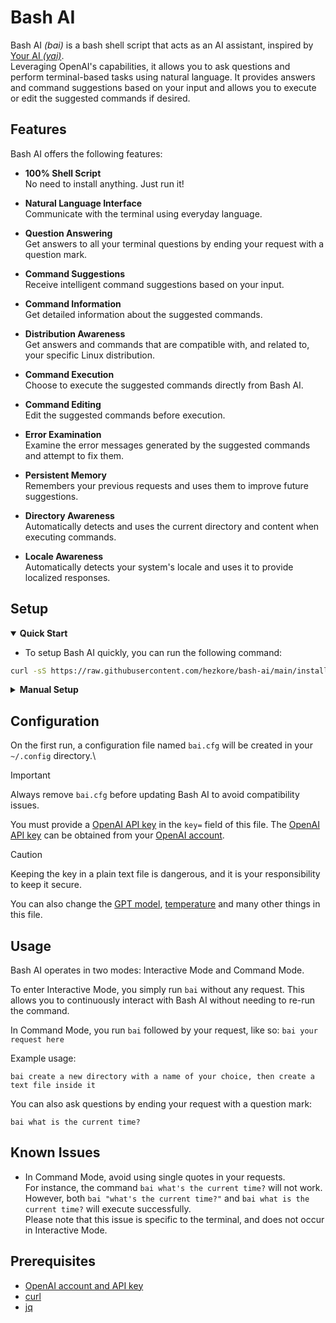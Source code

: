 # Bash AI

Bash AI _(bai)_ is a bash shell script that acts as an AI assistant, inspired by [Your AI _(yai)_](https://github.com/ekkinox/yai).\
Leveraging OpenAI's capabilities, it allows you to ask questions and perform terminal-based tasks using natural language. It provides answers and command suggestions based on your input and allows you to execute or edit the suggested commands if desired.

## Features

Bash AI offers the following features:

- **100% Shell Script**\
	No need to install anything. Just run it!

- **Natural Language Interface**\
	Communicate with the terminal using everyday language.
	
- **Question Answering**\
	Get answers to all your terminal questions by ending your request with a question mark.

- **Command Suggestions**\
	Receive intelligent command suggestions based on your input.

- **Command Information**\
	Get detailed information about the suggested commands.
	
- **Distribution Awareness**\
	Get answers and commands that are compatible with, and related to, your specific Linux distribution.

- **Command Execution**\
	Choose to execute the suggested commands directly from Bash AI.

- **Command Editing**\
	Edit the suggested commands before execution.

- **Error Examination**\
	Examine the error messages generated by the suggested commands and attempt to fix them.

- **Persistent Memory**\
	Remembers your previous requests and uses them to improve future suggestions.

- **Directory Awareness**\
	Automatically detects and uses the current directory and content when executing commands.

- **Locale Awareness**\
	Automatically detects your system's locale and uses it to provide localized responses.

## Setup

<details open>
<summary><b>Quick Start</b></summary>

* To setup Bash AI quickly, you can run the following command:

```bash
curl -sS https://raw.githubusercontent.com/hezkore/bash-ai/main/install.sh | bash
```

</details>

<details>
<summary><b>Manual Setup</b></summary>

1. Clone or download the repository:

	```bash
	git clone https://github.com/hezkore/bash-ai.git
	```
2. Make the script executable:

	```bash
	chmod +x bai.sh
	```

3. Execute Bash AI:

	```bash
	./bai.sh
	```

*  _(Optional)_ For convenience, you can create a shortcut to the `bai.sh` script. There are two ways to do this:

	* Create a symbolic link in `/usr/local/bin`. This will allow you to run the script from anywhere, without having to type the full path. Replace `path/to/bai.sh` with the actual path to the `bai.sh` script:

		```bash
		ln -s path/to/bai.sh /usr/local/bin/bai
		```

	* Alternatively, you can create an alias for the `bai.sh` script in your `.bashrc` file. This will also allow you to execute the script using the `bai` command, reducing the need for typing the full path to the script each time. Replace `path/to/bai.sh` with the actual path to the `bai.sh` script:

		```conf
		alias bai='path/to/bai.sh'
		```

</details>

## Configuration

On the first run, a configuration file named `bai.cfg` will be created in your `~/.config` directory.\

> [!IMPORTANT]
> Always remove `bai.cfg` before updating Bash AI to avoid compatibility issues.

You must provide a [OpenAI API key](https://platform.openai.com/api-keys) in the `key=` field of this file. The [OpenAI API key](https://platform.openai.com/api-keys) can be obtained from your [OpenAI account](https://platform.openai.com/api-keys).

> [!CAUTION]
> Keeping the key in a plain text file is dangerous, and it is your responsibility to keep it secure.

You can also change the [GPT model](https://platform.openai.com/docs/models), [temperature](https://platform.openai.com/docs/api-reference/chat/create#chat-create-temperature) and many other things in this file.

## Usage

Bash AI operates in two modes: Interactive Mode and Command Mode.

To enter Interactive Mode, you simply run `bai` without any request. This allows you to continuously interact with Bash AI without needing to re-run the command.

In Command Mode, you run `bai` followed by your request, like so: `bai your request here`

Example usage:

```
bai create a new directory with a name of your choice, then create a text file inside it
```

You can also ask questions  by ending your request with a question mark:
```
bai what is the current time?
```

## Known Issues

- In Command Mode, avoid using single quotes in your requests.\
	For instance, the command `bai what's the current time?` will not work. However, both `bai "what's the current time?"` and `bai what is the current time?` will execute successfully.\
	Please note that this issue is specific to the terminal, and does not occur in Interactive Mode.

## Prerequisites

- [OpenAI account and API key](https://platform.openai.com/apps)
- [curl](https://curl.se/download.html)
- [jq](https://stedolan.github.io/jq/download/)